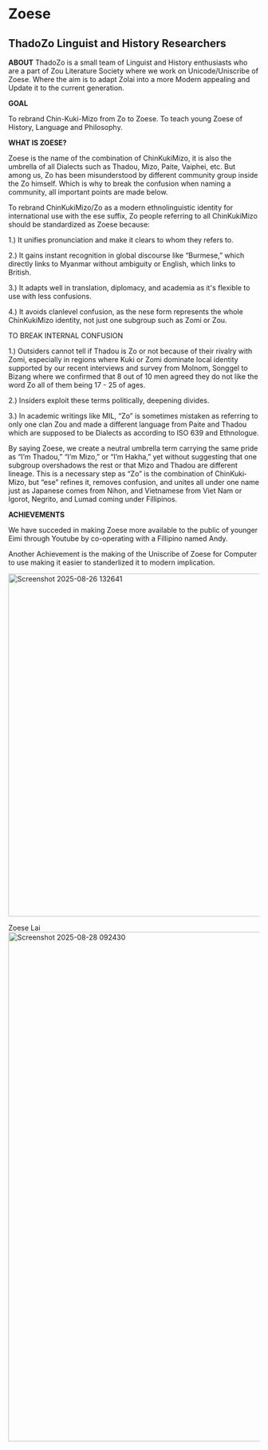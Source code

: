 # Zoese
## ThadoZo Linguist and History Researchers


**ABOUT**
ThadoZo is a small team of Linguist and History enthusiasts who are a part of Zou Literature Society where we work on Unicode/Uniscribe of Zoese.
         Where the aim is to adapt Zolai into a more Modern appealing and Update it to the current generation.

**GOAL**

To rebrand Chin-Kuki-Mizo from Zo to Zoese.
To teach young Zoese of History, Language and Philosophy.


**WHAT IS ZOESE?**

Zoese is the name of the combination of Chin­Kuki­Mizo, it is also the umbrella of all Dialects such as Thadou, Mizo, Paite, Vaiphei, etc. But among us, Zo has been
misunderstood by different community group inside the Zo himself. Which is why to break the confusion when naming a community, all important points are
made below.


To rebrand Chin­Kuki­Mizo/Zo as a modern ethnolinguistic identity for international
use with the ­ese suffix, Zo people referring to all Chin­Kuki­Mizo should be standardized as
Zoese because:


1.) It unifies pronunciation and make it clears to whom they refers to.


2.) It gains instant recognition in global discourse like “Burmese,” which directly links to
Myanmar without ambiguity or English, which links to British.


3.) It adapts well in translation, diplomacy, and academia as it's flexible to use with less
confusions.


4.) It avoids clan­level confusion, as the ­nese form represents the whole Chin­Kuki­Mizo
identity, not just one subgroup such as Zomi or Zou.



TO BREAK INTERNAL CONFUSION


1.) Outsiders cannot tell if Thadou is Zo or not because of their rivalry with Zomi, especially in
regions where Kuki or Zomi dominate local identity supported by our recent interviews and
survey from Molnom, Songgel to Bizang where we confirmed that 8 out of 10 men agreed they
do not like the word Zo all of them being 17­ - 25 of ages.


2.) Insiders exploit these terms politically, deepening divides.


3.) In academic writings like MIL, “Zo” is sometimes mistaken as referring to only one clan Zou
and made a different language from Paite and Thadou which are supposed to be Dialects as
according to ISO 639 and Ethnologue.


By saying Zoese, we create a neutral umbrella term carrying the same pride as “I’m
Thadou,” “I’m Mizo,” or “I’m Hakha,” yet without suggesting that one subgroup overshadows the
rest or that Mizo and Thadou are different lineage.
This is a necessary step as “Zo” is the combination of Chin­Kuki­Mizo, but “­ese” refines it,
removes confusion, and unites all under one name just as Japanese comes from Nihon, and
Vietnamese from Viet Nam or Igorot, Negrito, and Lumad coming under Fillipinos.


**ACHIEVEMENTS**

We have succeded in making Zoese more available to the public of younger Eimi through Youtube by co-operating with a Fillipino named Andy.

Another Achievement is the making of the Uniscribe of Zoese for Computer to use making it easier to standerlized it to modern implication.

<img width="699" height="688" alt="Screenshot 2025-08-26 132641" src="https://github.com/user-attachments/assets/bb8363b5-7630-402f-b267-b49badaac3a6" />

Zoese Lai
<img width="790" height="1022" alt="Screenshot 2025-08-28 092430" src="https://github.com/user-attachments/assets/d9ce9580-a658-4289-83b8-65ce5c9669f2" />
